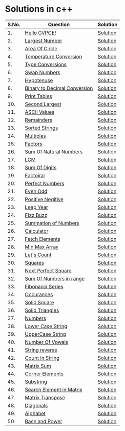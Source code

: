 # Solutions in c++

| S.No. | Question | Solution |
|----| --------------- | -------- |
|1. | [Hello GVPCE!](https://www.hackerrank.com/contests/htc-2/challenges/hello-world-41-2) |[Solution](/p01-hello_world.cpp)|
|2. | [Largest Number](https://www.hackerrank.com/contests/htc-2/challenges/largest-number-20) |[Solution]()|
|3. | [Area Of Circle](https://www.hackerrank.com/contests/htc-2/challenges/area-of-circle-15-1) |[Solution]()|
|4. | [Temperature Conversion](https://www.hackerrank.com/contests/htc-2/challenges/temperature-conversion-7-1) |[Solution]()|
|5. | [Type Conversions](https://www.hackerrank.com/contests/htc-2/challenges/type-conversion-1-1) |[Solution]()|
|6. | [Swap Numbers](https://www.hackerrank.com/contests/htc-2/challenges/swap-numbers-) |[Solution]()|
|7. | [Hypotenuse](https://www.hackerrank.com/contests/htc-2/challenges/hypotenuse-2) |[Solution]()|
|8. | [Binary to Decimal Conversion](https://www.hackerrank.com/contests/htc-2/challenges/binary-to-decimal-conversion-3-1) |[Solution]()|
|9. | [Print Tables](https://www.hackerrank.com/contests/htc-2/challenges/printing-tables) |[Solution]()|
|10. | [Second Largest](https://www.hackerrank.com/contests/htc-2/challenges/second-largest-14) |[Solution]()|
|11. | [ASCII Values](https://www.hackerrank.com/contests/htc-2/challenges/ascii-values-3) |[Solution]()|
|12. | [Remainders](https://www.hackerrank.com/contests/htc-2/challenges/remainders-3) |[Solution]()|
|13. | [Sorted Strings](https://www.hackerrank.com/contests/htc-2/challenges/sorted-strings-1) |[Solution]()|
|14. | [Multiples](https://www.hackerrank.com/contests/htc-2/challenges/multiples-9) |[Solution]()|
|15. | [Factors](https://www.hackerrank.com/contests/htc-2/challenges/factors-27) |[Solution]()|
|16. | [Sum Of Natural Numbers](https://www.hackerrank.com/contests/htc-2/challenges/sum-of-natural-numbers-8-1) |[Solution]()|
|17. | [LCM](https://www.hackerrank.com/contests/htc-2/challenges/lcm-28) |[Solution]()|
|18. | [Sum Of Digits](https://www.hackerrank.com/contests/htc-2/challenges/sum-of-digits-49-1) |[Solution]()|
|19. | [Factoiral](https://www.hackerrank.com/contests/htc-2/challenges/factorial-111-1) |[Solution]()|
|20. | [Perfect Numbers](https://www.hackerrank.com/contests/htc-2/challenges/perfect-number-50) |[Solution]()|
|21. | [Even Odd](https://www.hackerrank.com/contests/htc-2/challenges/even-odd-27-2) |[Solution]()|
|22. | [Positive Negitive](https://www.hackerrank.com/contests/htc-2/challenges/positive-negative-6) |[Solution]()|
|23. | [Leap Year](https://www.hackerrank.com/contests/htc-2/challenges/leap-year-68) |[Solution]()|
|24. | [Fizz Buzz](https://www.hackerrank.com/contests/htc-2/challenges/fizz-buzz-13) |[Solution]()|
|25. | [Summation of Numbers](https://www.hackerrank.com/contests/htc-2/challenges/summation-of-numbers-2) |[Solution]()|
|26. | [Calculator](https://www.hackerrank.com/contests/htc-2/challenges/calculator-33-3) |[Solution]()|
|27. | [Fetch Elements](https://www.hackerrank.com/contests/htc-2/challenges/fetch-elements) |[Solution]()|
|28. | [Min Max Array](https://www.hackerrank.com/contests/htc-2/challenges/min-max-array-2) |[Solution]()|
|29. | [Let's Count](https://www.hackerrank.com/contests/htc-2/challenges/lets-count-3) |[Solution]()|
|30. | [Squares](https://www.hackerrank.com/contests/htc-2/challenges/squares-17) |[Solution]()|
|31. | [Next Perfect Square](https://www.hackerrank.com/contests/htc-2/challenges/next-perfect-square) |[Solution]()|
|32. | [Sum Of Numbers in range](https://www.hackerrank.com/contests/htc-2/challenges/sum-of-numbers-in-range) |[Solution]()|
|33. | [Fibonacci Series](https://www.hackerrank.com/contests/htc-2/challenges/fibonacci-series-62-2) |[Solution]()|
|34. | [Occurances](https://www.hackerrank.com/contests/htc-2/challenges/ocuurences) |[Solution]()|
|35. | [Solid Square](https://www.hackerrank.com/contests/htc-2/challenges/solid-square) |[Solution]()|
|36. | [Solid Triangles](https://www.hackerrank.com/contests/htc-2/challenges/solid-triangle) |[Solution]()|
|37. | [Numbers](https://www.hackerrank.com/contests/htc-2/challenges/numbers-13-3) |[Solution]()|
|38. | [Lower Case String](https://www.hackerrank.com/contests/htc-2/challenges/matrix-sum-8-1) |[Solution]()|
|39. | [UpperCase String](https://www.hackerrank.com/contests/htc-2/challenges/uppercase-string) |[Solution]()|
|40. | [Number Of Vowels](https://www.hackerrank.com/contests/htc-2/challenges/no-of-vowels) |[Solution]()|
|41. | [String reverse](https://www.hackerrank.com/contests/htc-2/challenges/string-reverse-26-1) |[Solution]()|
|42. | [Count In String](https://www.hackerrank.com/contests/htc-2/challenges/count-in-string) |[Solution]()|
|43. | [Matrix Sum](https://www.hackerrank.com/contests/htc-2/challenges/matrix-sum-8-2) |[Solution]()|
|44. | [Corner Elements](https://www.hackerrank.com/contests/htc-2/challenges/corner-elements) |[Solution]()|
|45. | [Substring](https://www.hackerrank.com/contests/htc-2/challenges/substring-32) |[Solution]()|
|46. | [Search Element in Matrix](https://www.hackerrank.com/contests/htc-2/challenges/search-element-in-matrix) |[Solution]()|
|47. | [Matrix Transpose](https://www.hackerrank.com/contests/htc-2/challenges/matrix-transpose-7) |[Solution]()|
|48. | [Diagonals](https://www.hackerrank.com/contests/htc-2/challenges/diagonals-1-1) |[Solution]()|
|49. | [Alphabet](https://www.hackerrank.com/contests/htc-2/challenges/alphabet-9) |[Solution]()|
|50. | [Base and Power](https://www.hackerrank.com/contests/htc-2/challenges/base-and-power) |[Solution]()|

